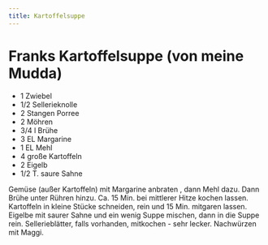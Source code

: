 ```yaml
---
title: Kartoffelsuppe
---
```

Franks Kartoffelsuppe (von meine Mudda)
=======================================

* 1 Zwiebel
* 1/2 Sellerieknolle
* 2 Stangen Porree
* 2 Möhren
* 3/4 l Brühe
* 3 EL Margarine
* 1 EL Mehl
* 4 große Kartoffeln
* 2 Eigelb
* 1/2 T. saure Sahne

Gemüse (außer Kartoffeln) mit Margarine anbraten , dann Mehl dazu. Dann Brühe
unter Rühren hinzu. Ca. 15 Min. bei mittlerer Hitze kochen lassen. Kartoffeln
in kleine Stücke schneiden, rein und 15 Min. mitgaren lassen. Eigelbe mit 
saurer Sahne und ein wenig Suppe mischen, dann in die Suppe rein. Sellerieblätter,
falls vorhanden, mitkochen - sehr lecker. Nachwürzen mit Maggi.

